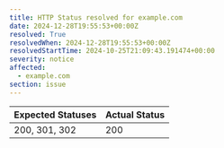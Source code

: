 ```yaml
---
title: HTTP Status resolved for example.com
date: 2024-12-28T19:55:53+00:00Z
resolved: True
resolvedWhen: 2024-12-28T19:55:53+00:00Z
resolvedStartTime: 2024-10-25T21:09:43.191474+00:00
severity: notice
affected:
  - example.com
section: issue
---
```


| Expected Statuses | Actual Status  |
|-------------------|----------------|
| 200, 301, 302 | 200 |
